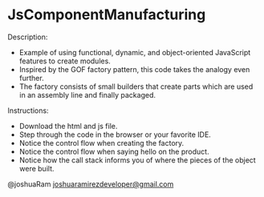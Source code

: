 JsComponentManufacturing
========================
Description:
* Example of using functional, dynamic, and object-oriented JavaScript features to create modules.
* Inspired by the GOF factory pattern, this code takes the analogy even further.
* The factory consists of small builders that create parts which are used in an assembly line and finally packaged.

Instructions:
* Download the html and js file.
* Step through the code in the browser or your favorite IDE.
* Notice the control flow when creating the factory.
* Notice the control flow when saying hello on the product.
* Notice how the call stack informs you of where the pieces of the object were built.


@joshuaRam
joshuaramirezdeveloper@gmail.com